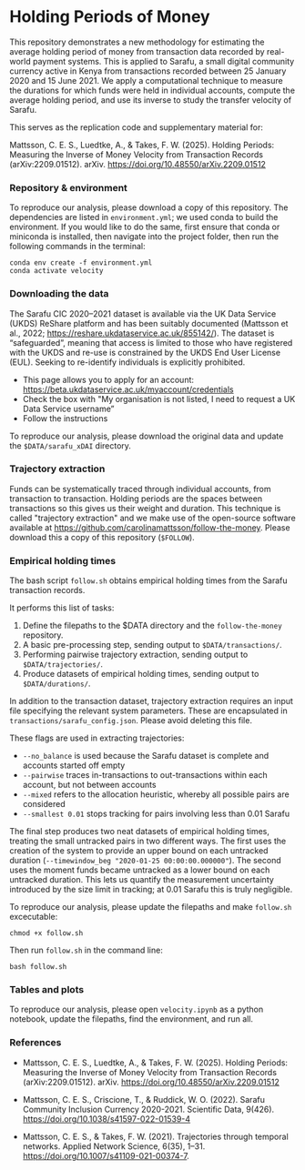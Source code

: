 # Holding Periods of Money

This repository demonstrates a new methodology for estimating the average holding period of money from transaction data recorded by real-world payment systems. This is applied to Sarafu, a small digital community currency active in Kenya from transactions recorded between 25 January 2020 and 15 June 2021. We apply a computational technique to measure the durations for which funds were held in individual accounts, compute the average holding period, and use its inverse to study the transfer velocity of Sarafu.

This serves as the replication code and supplementary material for: 

Mattsson, C. E. S., Luedtke, A., & Takes, F. W. (2025). Holding Periods: Measuring the Inverse of Money Velocity from Transaction Records (arXiv:2209.01512). arXiv. https://doi.org/10.48550/arXiv.2209.01512

### Repository & environment

To reproduce our analysis, please download a copy of this repository. The dependencies are listed in `environment.yml`; we used conda to build the environment. If you would like to do the same, first ensure that conda or miniconda is installed, then navigate into the project folder, then run the following commands in the terminal:

    conda env create -f environment.yml
    conda activate velocity

### Downloading the data

The Sarafu CIC 2020–2021 dataset is available via the UK Data Service (UKDS) ReShare platform and has been suitably documented (Mattsson et al., 2022; https://reshare.ukdataservice.ac.uk/855142/). The dataset is “safeguarded”, meaning that access is limited to those who have registered with the UKDS and re-use is constrained by the UKDS End User License (EUL). Seeking to re-identify individuals is explicitly prohibited.
- This page allows you to apply for an account: https://beta.ukdataservice.ac.uk/myaccount/credentials 
- Check the box with "My organisation is not listed, I need to request a UK Data Service username”
- Follow the instructions

To reproduce our analysis, please download the original data and update the `$DATA/sarafu_xDAI` directory.

### Trajectory extraction

Funds can be systematically traced through individual accounts, from transaction to transaction. Holding periods are the spaces between transactions so this gives us their weight and duration. This technique is called "trajectory extraction" and we make use of the open-source software available at https://github.com/carolinamattsson/follow-the-money. Please download this a copy of this repository (`$FOLLOW`).

### Empirical holding times

The bash script `follow.sh` obtains empirical holding times from the Sarafu transaction records. 

It performs this list of tasks:

1. Define the filepaths to the $DATA directory and the `follow-the-money` repository.
2. A basic pre-processing step, sending output to `$DATA/transactions/`.
3. Performing pairwise trajectory extraction, sending output to `$DATA/trajectories/`.
4. Produce datasets of empirical holding times, sending output to `$DATA/durations/`.

In addition to the transaction dataset, trajectory extraction requires an input file specifying the relevant system parameters. These are encapsulated in `transactions/sarafu_config.json`. Please avoid deleting this file.

These flags are used in extracting trajectories:
* `--no_balance` is used because the Sarafu dataset is complete and accounts started off empty
* `--pairwise` traces in-transactions to out-transactions within each account, but not between accounts
* `--mixed` refers to the allocation heuristic, whereby all possible pairs are considered
* `--smallest 0.01` stops tracking for pairs involving less than 0.01 Sarafu

The final step produces two neat datasets of empirical holding times, treating the small untracked pairs in two different ways. The first uses the creation of the system to provide an upper bound on each untracked duration (`--timewindow_beg "2020-01-25 00:00:00.000000"`). The second uses the moment funds became untracked as a lower bound on each untracked duration. This lets us quantify the measurement uncertainty introduced by the size limit in tracking; at 0.01 Sarafu this is truly negligible. 

To reproduce our analysis, please update the filepaths and make `follow.sh` excecutable: 

    chmod +x follow.sh

Then run `follow.sh` in the command line:
    
    bash follow.sh

### Tables and plots

To reproduce our analysis, please open `velocity.ipynb` as a python notebook, update the filepaths, find the environment, and run all.

### References

* Mattsson, C. E. S., Luedtke, A., & Takes, F. W. (2025). Holding Periods: Measuring the Inverse of Money Velocity from Transaction Records (arXiv:2209.01512). arXiv. https://doi.org/10.48550/arXiv.2209.01512

* Mattsson, C. E. S., Criscione, T., & Ruddick, W. O. (2022). Sarafu Community Inclusion Currency 2020-2021. Scientific Data, 9(426). https://doi.org/10.1038/s41597-022-01539-4

* Mattsson, C. E. S., & Takes, F. W. (2021). Trajectories through temporal networks. Applied Network Science, 6(35), 1–31. https://doi.org/10.1007/s41109-021-00374-7.
